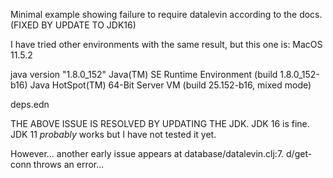 Minimal example showing failure to require datalevin according to the docs. (FIXED  BY UPDATE TO JDK16)

I have tried other environments with the same result, but this one is:
MacOS 11.5.2

java version "1.8.0_152"
Java(TM) SE Runtime Environment (build 1.8.0_152-b16)
Java HotSpot(TM) 64-Bit Server VM (build 25.152-b16, mixed mode)

deps.edn

THE ABOVE ISSUE IS RESOLVED BY UPDATING THE JDK. JDK 16 is fine. JDK 11 _probably_ works but I have not tested it yet.

However... another early issue appears at database/datalevin.clj:7. 
d/get-conn throws an error...
